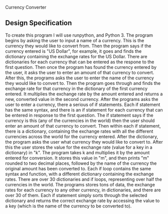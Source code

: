Currency Converter

## Design Specification


To create this program I will use runpython, and Python 3. The program begins by asking the user to input a name of a currency. This is the currency they would like to convert from. Then the program says if the currency entered is "US Dollar", for example, it goes and finds the dictionary containing the exchange rates for the US Dollar. There are dictionaries for each currency that can be entered as the respone to the first question. Then once the program has found the currency entered by the user, it asks the user to enter an amount of that currency to convert. After this, the programs asks the user to enter the name of the currency they would like to convert to. Then the program goes through and finds the exchange rate for that currency in the dictionary of the first currency entered. It multiplies the exchange rate by the amount entered and returns a new, converted value in the second currency. 
After the programs asks the user to enter a currency, there a serious of if statements. Each if statement has the same syntax, and there is an if statement for each currency that can be entered in response to the first question. The if statement says if the currency is this (any of the currencies in the world) then the user should enter an amount of that currency to convert. Then within each if statement, there is a dictionary, containing the exchange rates with all the different currencies across the world for the currency entered. After the dictionary, the program asks the user what currency they would like to convert to. After this the user stores the value for the exchange rate (value for a key in a dictionary) in "k". The program takes k and multiplies it by the amount entered for conversion. It stores this value in "m", and then prints "m" rounded to two decimal places, followed by the name of the currency the original amount has been converted to. Each if loop contains the same syntax and function, with a different dictionary containing the exchange rates. There are over 30 dictionaries and if loops, representing over half the currencies in the world. The programs stores tons of data, the exchange rates for each currency to any other currency, in dictionaries, and there are over 30 of them. Each if statement simply sorts through the selected dictionary and returns the correct exchange rate by accessing the value to a key (which is the name of the currency to be converted to). 

